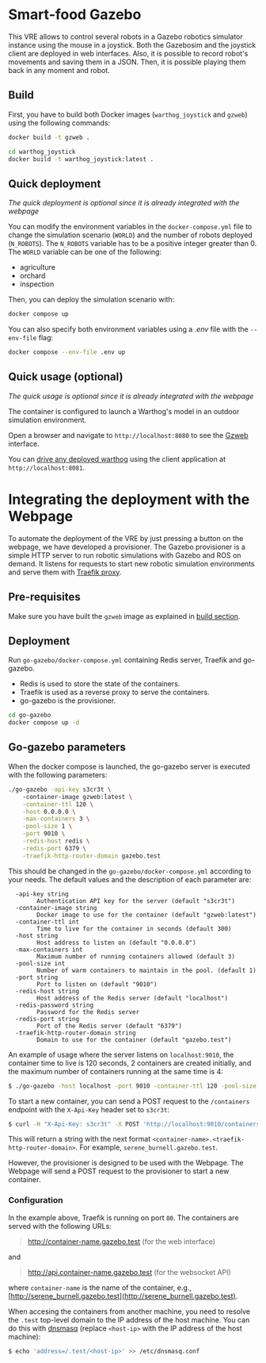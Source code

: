 # Smart-food Gazebo

This VRE allows to control several robots in a Gazebo robotics simulator instance using the mouse in a joystick. Both the Gazebosim and the joystick client are deployed in web interfaces. Also, it is possible to record robot's movements and saving them in a JSON. Then, it is possible playing them back in any moment and robot.

## Build

First, you have to build both Docker images (`warthog_joystick` and `gzweb`) using the following commands:

```bash
docker build -t gzweb .
```

```bash
cd warthog_joystick
docker build -t warthog_joystick:latest .
```

## Quick deployment
*The quick deployment is optional since it is already integrated with the webpage*

You can modify the environment variables in the `docker-compose.yml` file to change the simulation scenario (`WORLD`) and the number of robots deployed (`N_ROBOTS`).
The `N_ROBOTS` variable has to be a positive integer greater than 0.
The `WORLD` variable can be one of the following:
- agriculture
- orchard
- inspection

Then, you can deploy the simulation scenario with:
```bash
docker compose up
```

You can also specify both environment variables using a *.env* file with the `--env-file` flag:

```bash
docker compose --env-file .env up
```

## Quick usage (optional)
*The quick usage is optional since it is already integrated with the webpage*

The container is configured to launch a Warthog's model in an outdoor simulation environment.

Open a browser and navigate to `http://localhost:8080` to see the [Gzweb](https://github.com/osrf/gzweb) interface.

You can [drive any deployed warthog](https://www.clearpathrobotics.com/assets/guides/noetic/warthog/Driving.html) using the client application at `http://localhost:8081`.


# Integrating the deployment with the Webpage

To automate the deployment of the VRE by just pressing a button on the webpage, we have developed a provisioner. The Gazebo provisioner is a simple HTTP server to run robotic simulations with Gazebo and ROS on demand. It listens for requests to start new robotic simulation environments and serve them with [Traefik proxy](https://traefik.io/traefik/).

## Pre-requisites

Make sure you have built the `gzweb` image as explained in [build section](#build).

## Deployment

Run `go-gazebo/docker-compose.yml` containing Redis server, Traefik and go-gazebo. 
- Redis is used to store the state of the containers.
- Traefik is used as a reverse proxy to serve the containers.
- go-gazebo is the provisioner.

```bash
cd go-gazebo
docker compose up -d
```

## Go-gazebo parameters

When the docker compose is launched, the go-gazebo server is executed with the following parameters:

```bash
./go-gazebo -api-key s3cr3t \ 
    -container-image gzweb:latest \
    -container-ttl 120 \
    -host 0.0.0.0 \
    -max-containers 3 \
    -pool-size 1 \
    -port 9010 \
    -redis-host redis \
    -redis-port 6379 \
    -traefik-http-router-domain gazebo.test
```

This should be changed in the `go-gazebo/docker-compose.yml` according to your needs. The default values and the description of each parameter are:

```
  -api-key string
        Authentication API key for the server (default "s3cr3t")
  -container-image string
        Docker image to use for the container (default "gzweb:latest")
  -container-ttl int
        Time to live for the container in seconds (default 300)
  -host string
        Host address to listen on (default "0.0.0.0")
  -max-containers int
        Maximum number of running containers allowed (default 3)
  -pool-size int
        Number of warm containers to maintain in the pool. (default 1)
  -port string
        Port to listen on (default "9010")
  -redis-host string
        Host address of the Redis server (default "localhost")
  -redis-password string
        Password for the Redis server
  -redis-port string
        Port of the Redis server (default "6379")
  -traefik-http-router-domain string
        Domain to use for the container (default "gazebo.test")
```

An example of usage where the server listens on `localhost:9010`, the container time to live is 120 seconds, 2 containers are created initially, and the maximum number of containers running at the same time is 4:

```bash
$ ./go-gazebo -host localhost -port 9010 -container-ttl 120 -pool-size 2 -max-containers 4
```

To start a new container, you can send a POST request to the `/containers` endpoint with the `X-Api-Key` header set to `s3cr3t`:

```bash
$ curl -H "X-Api-Key: s3cr3t" -X POST 'http://localhost:9010/containers'
```

This will return a string with the next format `<container-name>.<traefik-http-router-domain>`. For example, `serene_burnell.gazebo.test`.

However, the provisioner is designed to be used with the Webpage. The Webpage will send a POST request to the provisioner to start a new container.

### Configuration

In the example above, Traefik is running on port `80`. The containers are served with the following URLs:

> http://container-name.gazebo.test (for the web interface)

and

> http://api.container-name.gazebo.test (for the websocket API)

where `container-name` is the name of the container, e.g., [http://serene_burnell.gazebo.test](http://serene_burnell.gazebo.test).

When accesing the containers from another machine, you need to resolve the `.test` top-level domain to the IP address of the host machine. You can do this with [dnsmasq](https://thekelleys.org.uk/dnsmasq/doc.html) (replace `<host-ip>` with the IP address of the host machine):

```bash
$ echo 'address=/.test/<host-ip>' >> /etc/dnsmasq.conf
```